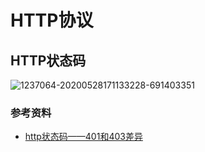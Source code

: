 # HTTP协议



## HTTP状态码

![1237064-20200528171133228-691403351](https://www.xubighead.top/api/oss/img/Wmw5RRM8.png)



### 参考资料

- [http状态码——401和403差异](https://www.cnblogs.com/qiqi715/p/12982102.html)